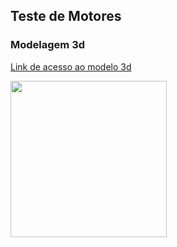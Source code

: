## Teste de Motores

### Modelagem 3d
[Link de acesso ao modelo 3d](https://a360.co/3vQdebz)

<image src="https://github.com/DanielMartinezIFMS/ifdrone/assets/80930367/9733e70f-186e-4778-99d7-5438b923400b" width="250"/>
